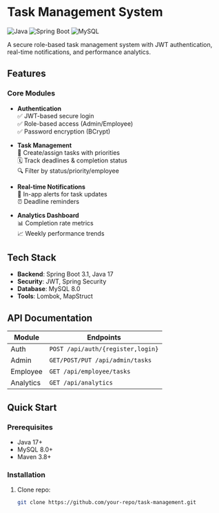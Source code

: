 # Task Management System

![Java](https://img.shields.io/badge/Java-17-blue)
![Spring Boot](https://img.shields.io/badge/Spring_Boot-3.1-green)
![MySQL](https://img.shields.io/badge/MySQL-8.0-orange)

A secure role-based task management system with JWT authentication, real-time notifications, and performance analytics.

## Features

### Core Modules
- **Authentication**  
  ✅ JWT-based secure login  
  ✅ Role-based access (Admin/Employee)  
  ✅ Password encryption (BCrypt)  

- **Task Management**  
  📝 Create/assign tasks with priorities  
  🗓️ Track deadlines & completion status  
  🔍 Filter by status/priority/employee  

- **Real-time Notifications**  
  🔔 In-app alerts for task updates  
  ⏰ Deadline reminders  

- **Analytics Dashboard**  
  📊 Completion rate metrics  
  📈 Weekly performance trends  

## Tech Stack
- **Backend**: Spring Boot 3.1, Java 17
- **Security**: JWT, Spring Security
- **Database**: MySQL 8.0
- **Tools**: Lombok, MapStruct

## API Documentation
| Module       | Endpoints                          |
|--------------|------------------------------------|
| Auth         | `POST /api/auth/{register,login}` |
| Admin        | `GET/POST/PUT /api/admin/tasks`    |
| Employee     | `GET /api/employee/tasks`          |
| Analytics    | `GET /api/analytics`               |

## Quick Start

### Prerequisites
- Java 17+
- MySQL 8.0+
- Maven 3.8+

### Installation
1. Clone repo:
   ```bash
   git clone https://github.com/your-repo/task-management.git
